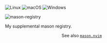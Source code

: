 ![Linux](https://img.shields.io/badge/Linux-%23.svg?style=flat-square&logo=linux&color=FCC624&logoColor=black)
![macOS](https://img.shields.io/badge/macOS-%23.svg?style=flat-square&logo=apple&color=000000&logoColor=white)
![Windows](https://img.shields.io/badge/Windows-%23.svg?style=flat-square&logo=windows&color=0078D6&logoColor=white)

![mason-registry](https://user-images.githubusercontent.com/6705160/230374582-25c9c26a-7885-4e1e-960d-3ec6880fbcb4.png)

My supplemental mason registry.

<p align="center">
    See also <a href="https://github.com/williamboman/mason.nvim"><code>mason.nvim</code></a>
</p>

